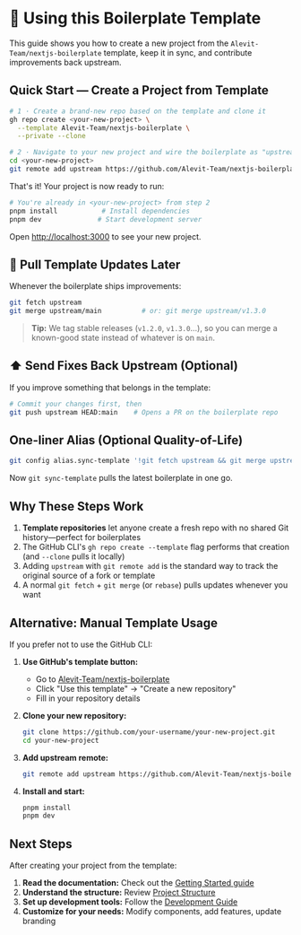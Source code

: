 # 🚀 Using this Boilerplate Template

This guide shows you how to create a new project from the `Alevit-Team/nextjs-boilerplate` template, keep it in sync, and contribute improvements back upstream.

## Quick Start — Create a Project from Template

```bash
# 1 · Create a brand-new repo based on the template and clone it
gh repo create <your-new-project> \
  --template Alevit-Team/nextjs-boilerplate \
  --private --clone

# 2 · Navigate to your new project and wire the boilerplate as "upstream"
cd <your-new-project>
git remote add upstream https://github.com/Alevit-Team/nextjs-boilerplate.git
```

That's it! Your project is now ready to run:

```bash
# You're already in <your-new-project> from step 2
pnpm install           # Install dependencies
pnpm dev              # Start development server
```

Open [http://localhost:3000](http://localhost:3000) to see your new project.

## 🔄 Pull Template Updates Later

Whenever the boilerplate ships improvements:

```bash
git fetch upstream
git merge upstream/main          # or: git merge upstream/v1.3.0
```

> **Tip:** We tag stable releases (`v1.2.0`, `v1.3.0`…), so you can merge a known-good state instead of whatever is on `main`.

## ⬆️ Send Fixes Back Upstream (Optional)

If you improve something that belongs in the template:

```bash
# Commit your changes first, then
git push upstream HEAD:main    # Opens a PR on the boilerplate repo
```

## One-liner Alias (Optional Quality-of-Life)

```bash
git config alias.sync-template '!git fetch upstream && git merge upstream/main --allow-unrelated-histories'
```

Now `git sync-template` pulls the latest boilerplate in one go.

## Why These Steps Work

1. **Template repositories** let anyone create a fresh repo with no shared Git history—perfect for boilerplates
2. The GitHub CLI's `gh repo create --template` flag performs that creation (and `--clone` pulls it locally)
3. Adding `upstream` with `git remote add` is the standard way to track the original source of a fork or template
4. A normal `git fetch` + `git merge` (or `rebase`) pulls updates whenever you want

## Alternative: Manual Template Usage

If you prefer not to use the GitHub CLI:

1. **Use GitHub's template button:**
   - Go to [Alevit-Team/nextjs-boilerplate](https://github.com/Alevit-Team/nextjs-boilerplate)
   - Click "Use this template" → "Create a new repository"
   - Fill in your repository details

2. **Clone your new repository:**

   ```bash
   git clone https://github.com/your-username/your-new-project.git
   cd your-new-project
   ```

3. **Add upstream remote:**

   ```bash
   git remote add upstream https://github.com/Alevit-Team/nextjs-boilerplate.git
   ```

4. **Install and start:**
   ```bash
   pnpm install
   pnpm dev
   ```

## Next Steps

After creating your project from the template:

1. **Read the documentation:** Check out the [Getting Started guide](./getting-started.md)
2. **Understand the structure:** Review [Project Structure](./project-structure.md)
3. **Set up development tools:** Follow the [Development Guide](./development.md)
4. **Customize for your needs:** Modify components, add features, update branding

